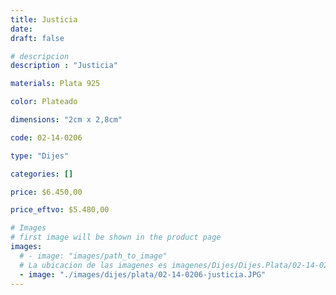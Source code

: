 ```yaml
---
title: Justicia
date: 
draft: false

# descripcion
description : "Justicia"

materials: Plata 925

color: Plateado

dimensions: "2cm x 2,8cm"

code: 02-14-0206

type: "Dijes"

categories: []

price: $6.450,00

price_eftvo: $5.480,00

# Images
# first image will be shown in the product page
images:
  # - image: "images/path_to_image"
  # La ubicacion de las imagenes es imagenes/Dijes/Dijes.Plata/02-14-0206-justicia
  - image: "./images/dijes/plata/02-14-0206-justicia.JPG"
---
```

